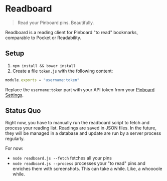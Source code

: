 # Readboard

> Read your Pinboard pins. Beautifully.

Readboard is a reading client for Pinboard "to read" bookmarks, comparable to Pocket or Readability.

## Setup

1. `npm install && bower install`
2. Create a file `token.js` with the following content:  
```js
module.exports = "username:token"
```  
Replace the `username:token` part with your API token from your [Pinboard Settings](https://pinboard.in/settings/password).

## Status Quo

Right now, you have to manually run the readboard script to fetch and process your reading list. Readings are saved in JSON files. In the future, they will be managed in a database and update are run by a server process regularly.

For now:

* `node readboard.js --fetch` fetches all your pins
* `node readboard.js --process` processes your "to read" pins and enriches them with screenshots. This can take a while. Like, a whoooole while.
